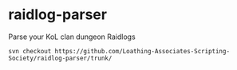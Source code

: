 # raidlog-parser
Parse your KoL clan dungeon Raidlogs

```
svn checkout https://github.com/Loathing-Associates-Scripting-Society/raidlog-parser/trunk/
```
